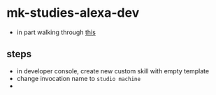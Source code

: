 # mk-studies-alexa-dev

- in part walking through [this](https://www.youtube.com/watch?v=1pvR4aqwGhg&t=49s)


## steps

- in developer console, create new custom skill with empty template
- change invocation name to `studio machine`
- 